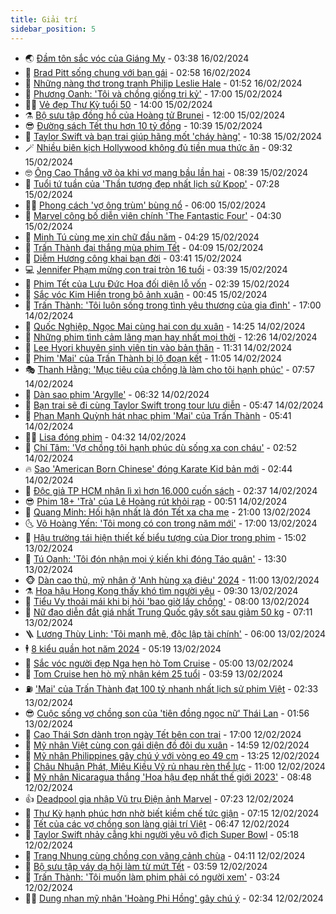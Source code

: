 ```yaml
---
title: Giải trí
sidebar_position: 5
---
```


<!-- vnexpress-giai-tri:START -->
- 🌏 [Đầm tôn sắc vóc của Giáng My](https://vnexpress.net/dam-ton-sac-voc-cua-giang-my-4711987.html) - 03:38 16/02/2024
- 💫 [Brad Pitt sống chung với bạn gái](https://vnexpress.net/brad-pitt-song-chung-voi-ban-gai-4711976.html) - 02:58 16/02/2024
- 🌮 [Những nàng thơ trong tranh Philip Leslie Hale](https://vnexpress.net/nhung-nang-tho-trong-tranh-philip-leslie-hale-4711667.html) - 01:52 16/02/2024
- 🧠 [Phương Oanh: &#39;Tôi và chồng giống tri kỷ&#39;](https://vnexpress.net/phuong-oanh-toi-va-chong-giong-tri-ky-4711660.html) - 17:00 15/02/2024
- 👨‍🏫 [Vẻ đẹp Thư Kỳ tuổi 50](https://vnexpress.net/ve-dep-thu-ky-tuoi-50-4711284.html) - 14:00 15/02/2024
- ⚗️ [Bộ sưu tập đồng hồ của Hoàng tử Brunei](https://vnexpress.net/bo-suu-tap-dong-ho-cua-hoang-tu-brunei-4710785.html) - 12:00 15/02/2024
- 😎 [Đường sách Tết thu hơn 10 tỷ đồng](https://vnexpress.net/duong-sach-tet-thu-hon-10-ty-dong-4711802.html) - 10:39 15/02/2024
- 🫣 [Taylor Swift và bạn trai giúp hãng mốt &#39;cháy hàng&#39;](https://vnexpress.net/taylor-swift-va-ban-trai-giup-hang-mot-chay-hang-4711810.html) - 10:38 15/02/2024
- 🪄 [Nhiều biên kịch Hollywood không đủ tiền mua thức ăn](https://vnexpress.net/nhieu-bien-kich-hollywood-khong-du-tien-mua-thuc-an-4711649.html) - 09:32 15/02/2024
- 🤓 [Ông Cao Thắng vỡ òa khi vợ mang bầu lần hai](https://vnexpress.net/ong-cao-thang-vo-oa-khi-vo-mang-bau-lan-hai-4711679.html) - 08:39 15/02/2024
- 🫶 [Tuổi tứ tuần của &#39;Thần tượng đẹp nhất lịch sử Kpop&#39;](https://vnexpress.net/tuoi-tu-tuan-cua-than-tuong-dep-nhat-lich-su-kpop-4710013.html) - 07:28 15/02/2024
- 🧑‍🏫 [Phong cách &#39;vợ ông trùm&#39; bùng nổ](https://vnexpress.net/phong-cach-vo-ong-trum-bung-no-4711683.html) - 06:00 15/02/2024
- 🦄 [Marvel công bố diễn viên chính &#39;The Fantastic Four&#39;](https://vnexpress.net/marvel-cong-bo-dien-vien-chinh-the-fantastic-four-4711566.html) - 04:30 15/02/2024
- 💫 [Minh Tú cùng mẹ xin chữ đầu năm](https://vnexpress.net/minh-tu-cung-me-xin-chu-dau-nam-4711647.html) - 04:29 15/02/2024
- 🎊 [Trấn Thành đại thắng mùa phim Tết](https://vnexpress.net/tran-thanh-dai-thang-mua-phim-tet-4711630.html) - 04:09 15/02/2024
- 👹 [Diễm Hương công khai bạn đời](https://vnexpress.net/diem-huong-cong-khai-ban-doi-4711615.html) - 03:41 15/02/2024
- 💻 [Jennifer Phạm mừng con trai tròn 16 tuổi](https://vnexpress.net/jennifer-pham-mung-con-trai-tron-16-tuoi-4711599.html) - 03:39 15/02/2024
- 🤡 [Phim Tết của Lưu Đức Hoa đối diện lỗ vốn](https://vnexpress.net/phim-tet-cua-luu-duc-hoa-doi-dien-lo-von-4711616.html) - 02:39 15/02/2024
- 🥰 [Sắc vóc Kim Hiền trong bộ ảnh xuân](https://vnexpress.net/sac-voc-kim-hien-trong-bo-anh-xuan-4711258.html) - 00:45 15/02/2024
- 🚀 [Trấn Thành: &#39;Tôi luôn sống trong tình yêu thương của gia đình&#39;](https://vnexpress.net/tran-thanh-toi-luon-song-trong-tinh-yeu-thuong-cua-gia-dinh-4711342.html) - 17:00 14/02/2024
- 📝 [Quốc Nghiệp, Ngọc Mai cùng hai con du xuân](https://vnexpress.net/quoc-nghiep-ngoc-mai-cung-hai-con-du-xuan-4711246.html) - 14:25 14/02/2024
- 🐲 [Những phim tình cảm lãng mạn hay nhất mọi thời](https://vnexpress.net/nhung-phim-tinh-cam-lang-man-hay-nhat-moi-thoi-4711426.html) - 12:26 14/02/2024
- 🎃 [Lee Hyori khuyên sinh viên tin vào bản thân](https://vnexpress.net/lee-hyori-khuyen-sinh-vien-tin-vao-ban-than-4711471.html) - 11:31 14/02/2024
- 🤠 [Phim &#39;Mai&#39; của Trấn Thành bị lộ đoạn kết](https://vnexpress.net/phim-mai-cua-tran-thanh-bi-lo-doan-ket-4711464.html) - 11:05 14/02/2024
- 🎭 [Thanh Hằng: &#39;Mục tiêu của chồng là làm cho tôi hạnh phúc&#39;](https://vnexpress.net/thanh-hang-muc-tieu-cua-chong-la-lam-cho-toi-hanh-phuc-4711340.html) - 07:57 14/02/2024
- 🧰 [Dàn sao phim &#39;Argylle&#39;](https://vnexpress.net/dan-sao-phim-argylle-4710291.html) - 06:32 14/02/2024
- 🦍 [Bạn trai sẽ đi cùng Taylor Swift trong tour lưu diễn](https://vnexpress.net/ban-trai-se-di-cung-taylor-swift-trong-tour-luu-dien-4711398.html) - 05:47 14/02/2024
- 🌝 [Phan Mạnh Quỳnh hát nhạc phim &#39;Mai&#39; của Trấn Thành](https://vnexpress.net/phan-manh-quynh-hat-nhac-phim-mai-cua-tran-thanh-4711399.html) - 05:41 14/02/2024
- 🧑‍💻 [Lisa đóng phim](https://vnexpress.net/lisa-dong-phim-4711423.html) - 04:32 14/02/2024
- 🥸 [Chí Tâm: &#39;Vợ chồng tôi hạnh phúc dù sống xa con cháu&#39;](https://vnexpress.net/chi-tam-vo-chong-toi-hanh-phuc-du-song-xa-con-chau-4711387.html) - 02:52 14/02/2024
- 🔥 [Sao &#39;American Born Chinese&#39; đóng Karate Kid bản mới](https://vnexpress.net/sao-american-born-chinese-dong-karate-kid-ban-moi-4711396.html) - 02:44 14/02/2024
- 🐎 [Độc giả TP HCM nhận lì xì hơn 16.000 cuốn sách](https://vnexpress.net/doc-gia-tp-hcm-nhan-li-xi-hon-16-000-cuon-sach-4711359.html) - 02:37 14/02/2024
- 😎 [Phim 18+ &#39;Trà&#39; của Lê Hoàng rút khỏi rạp](https://vnexpress.net/phim-18-tra-cua-le-hoang-rut-khoi-rap-4711351.html) - 00:51 14/02/2024
- 🦄 [Quang Minh: Hối hận nhất là đón Tết xa cha mẹ](https://vnexpress.net/quang-minh-hoi-han-nhat-la-don-tet-xa-cha-me-4711070.html) - 21:00 13/02/2024
- 🌜 [Võ Hoàng Yến: &#39;Tôi mong có con trong năm mới&#39;](https://vnexpress.net/vo-hoang-yen-toi-mong-co-con-trong-nam-moi-4711171.html) - 17:00 13/02/2024
- 🚦 [Hậu trường tái hiện thiết kế biểu tượng của Dior trong phim](https://vnexpress.net/hau-truong-tai-hien-thiet-ke-bieu-tuong-cua-dior-trong-phim-4711310.html) - 15:02 13/02/2024
- 🧐 [Tú Oanh: &#39;Tôi đón nhận mọi ý kiến khi đóng Táo quân&#39;](https://vnexpress.net/tu-oanh-toi-don-nhan-moi-y-kien-khi-dong-tao-quan-4708980.html) - 13:30 13/02/2024
- 🐵 [Dàn cao thủ, mỹ nhân ở &#39;Anh hùng xạ điêu&#39; 2024](https://vnexpress.net/dan-cao-thu-my-nhan-o-anh-hung-xa-dieu-2024-4711256.html) - 11:00 13/02/2024
- ⚗️ [Hoa hậu Hong Kong thấy khó tìm người yêu](https://vnexpress.net/hoa-hau-hong-kong-thay-kho-tim-nguoi-yeu-4711252.html) - 09:30 13/02/2024
- 👺 [Tiểu Vy thoải mái khi bị hỏi &#39;bao giờ lấy chồng&#39;](https://vnexpress.net/tieu-vy-thoai-mai-khi-bi-hoi-bao-gio-lay-chong-4711095.html) - 08:00 13/02/2024
- 🌊 [Nữ đạo diễn đắt giá nhất Trung Quốc gây sốt sau giảm 50 kg](https://vnexpress.net/nu-dao-dien-dat-gia-nhat-trung-quoc-gay-sot-sau-giam-50-kg-4711216.html) - 07:11 13/02/2024
- 🪜 [Lương Thùy Linh: &#39;Tôi mạnh mẽ, độc lập tài chính&#39;](https://vnexpress.net/luong-thuy-linh-toi-manh-me-doc-lap-tai-chinh-4710331.html) - 06:00 13/02/2024
- 🕴 [8 kiểu quần hot năm 2024](https://vnexpress.net/8-kieu-quan-hot-nam-2024-4711243.html) - 05:19 13/02/2024
- 💃 [Sắc vóc người đẹp Nga hẹn hò Tom Cruise](https://vnexpress.net/sac-voc-nguoi-dep-nga-hen-ho-tom-cruise-4711228.html) - 05:00 13/02/2024
- 🦄 [Tom Cruise hẹn hò mỹ nhân kém 25 tuổi](https://vnexpress.net/tom-cruise-hen-ho-my-nhan-kem-25-tuoi-4711257.html) - 03:59 13/02/2024
- ⛽️ [&#39;Mai&#39; của Trấn Thành đạt 100 tỷ nhanh nhất lịch sử phim Việt](https://vnexpress.net/mai-cua-tran-thanh-dat-100-ty-nhanh-nhat-lich-su-phim-viet-4711194.html) - 02:33 13/02/2024
- 😎 [Cuộc sống vợ chồng son của &#39;tiên đồng ngọc nữ&#39; Thái Lan](https://vnexpress.net/cuoc-song-vo-chong-son-cua-tien-dong-ngoc-nu-thai-lan-4709981.html) - 01:56 13/02/2024
- 🌊 [Cao Thái Sơn dành trọn ngày Tết bên con trai](https://vnexpress.net/cao-thai-son-danh-tron-ngay-tet-ben-con-trai-4710878.html) - 17:00 12/02/2024
- 🐲 [Mỹ nhân Việt cùng con gái diện đồ đôi du xuân](https://vnexpress.net/my-nhan-viet-cung-con-gai-dien-do-doi-du-xuan-4711134.html) - 14:59 12/02/2024
- 💂 [Mỹ nhân Philippines gây chú ý với vòng eo 49 cm](https://vnexpress.net/my-nhan-philippines-gay-chu-y-voi-vong-eo-49-cm-4710959.html) - 13:25 12/02/2024
- 🙉 [Châu Nhuận Phát, Miêu Kiều Vỹ rủ nhau rèn thể lực](https://vnexpress.net/chau-nhuan-phat-mieu-kieu-vy-ru-nhau-ren-the-luc-4711096.html) - 11:00 12/02/2024
- 💪 [Mỹ nhân Nicaragua thắng &#39;Hoa hậu đẹp nhất thế giới 2023&#39;](https://vnexpress.net/my-nhan-nicaragua-thang-hoa-hau-dep-nhat-the-gioi-2023-4711108.html) - 08:48 12/02/2024
- 👍 [Deadpool gia nhập Vũ trụ Điện ảnh Marvel](https://vnexpress.net/deadpool-gia-nhap-vu-tru-dien-anh-marvel-4711097.html) - 07:23 12/02/2024
- 💪 [Thư Kỳ hạnh phúc hơn nhờ biết kiềm chế tức giận](https://vnexpress.net/thu-ky-hanh-phuc-hon-nho-biet-kiem-che-tuc-gian-4711079.html) - 07:15 12/02/2024
- 💄 [Tết của các vợ chồng son làng giải trí Việt](https://vnexpress.net/tet-cua-cac-vo-chong-son-lang-giai-tri-viet-4711061.html) - 06:47 12/02/2024
- 🦩 [Taylor Swift nhảy cẫng khi người yêu vô địch Super Bowl](https://vnexpress.net/taylor-swift-nhay-cang-khi-nguoi-yeu-vo-dich-super-bowl-4711058.html) - 05:18 12/02/2024
- 🥸 [Trang Nhung cùng chồng con vãng cảnh chùa](https://vnexpress.net/trang-nhung-cung-chong-con-vang-canh-chua-4711027.html) - 04:11 12/02/2024
- 🧰 [Bộ sưu tập váy dạ hội làm từ mứt Tết](https://vnexpress.net/bo-suu-tap-vay-da-hoi-lam-tu-mut-tet-4711056.html) - 03:59 12/02/2024
- 💼 [Trấn Thành: &#39;Tôi muốn làm phim phải có người xem&#39;](https://vnexpress.net/tran-thanh-toi-muon-lam-phim-phai-co-nguoi-xem-4708949.html) - 03:24 12/02/2024
- 🧑‍💻 [Dung nhan mỹ nhân &#39;Hoàng Phi Hồng&#39; gây chú ý](https://vnexpress.net/dung-nhan-my-nhan-hoang-phi-hong-gay-chu-y-4711030.html) - 02:34 12/02/2024<!-- vnexpress-giai-tri:END -->
